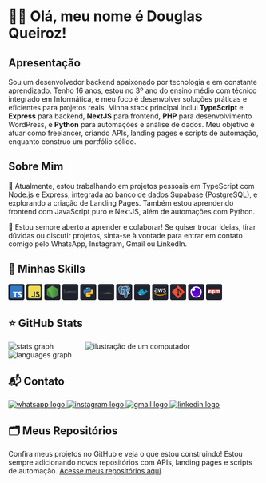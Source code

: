 # 🧑‍💻 Olá, meu nome é Douglas Queiroz!

## Apresentação
Sou um desenvolvedor backend apaixonado por tecnologia e em constante aprendizado. Tenho 16 anos, estou no 3º ano do ensino médio com técnico integrado em Informática, e meu foco é desenvolver soluções práticas e eficientes para projetos reais. Minha stack principal inclui **TypeScript** e **Express** para backend, **NextJS** para frontend, **PHP** para desenvolvimento WordPress, e **Python** para automações e análise de dados. Meu objetivo é atuar como freelancer, criando APIs, landing pages e scripts de automação, enquanto construo um portfólio sólido.

## Sobre Mim
🔭 Atualmente, estou trabalhando em projetos pessoais em TypeScript com Node.js e Express, integrada ao banco de dados Supabase (PostgreSQL), e explorando a criação de Landing Pages. Também estou aprendendo frontend com JavaScript puro e NextJS, além de automações com Python.

💬 Estou sempre aberto a aprender e colaborar! Se quiser trocar ideias, tirar dúvidas ou discutir projetos, sinta-se à vontade para entrar em contato comigo pelo WhatsApp, Instagram, Gmail ou LinkedIn.

## 🚀 Minhas Skills

<code><img height="32" src="https://github.com/gui-bus/TechIcons/blob/main/Dark/Typescript.svg" alt="Typescript"/></code>
<code><img height="32" src="https://github.com/gui-bus/TechIcons/blob/main/Dark/Javascript.svg" alt="Javascript"/></code>
<code><img height="32" src="https://github.com/gui-bus/TechIcons/blob/main/Dark/NodeJS.svg" alt="Nodejs"/></code>
<code><img height="32" src="https://github.com/gui-bus/TechIcons/blob/main/Dark/ExpressJS.svg" alt="Express"/></code>
<code><img height="32" src="https://github.com/gui-bus/TechIcons/blob/main/Dark/Python.svg" alt="Python"/></code>
<code><img height="32" src="https://github.com/gui-bus/TechIcons/blob/main/Dark/MySQL.svg" alt="MySQL"/></code>
<code><img height="32" src="https://github.com/gui-bus/TechIcons/blob/main/Dark/Postgresql.svg" alt="PostgreSQL"/></code>
<code><img height="32" src="https://github.com/gui-bus/TechIcons/blob/main/Dark/Docker.svg" alt="Docker"/></code>
<code><img height="32" src="https://github.com/gui-bus/TechIcons/blob/main/Dark/AWS.svg" alt="AWS"/></code>
<code><img height="32" src="https://github.com/gui-bus/TechIcons/blob/main/Dark/GIT.svg" alt="Git"/></code>
<code><img height="32" src="https://github.com/gui-bus/TechIcons/blob/main/Dark/Insomnia.svg" alt="Insomnia"/></code>
<code><img height="32" src="https://github.com/gui-bus/TechIcons/blob/main/Dark/npm.svg" alt="npm"/></code>

## ⭐ GitHub Stats
<img src="https://raw.githubusercontent.com/MicaelliMedeiros/micaellimedeiros/master/image/computer-illustration.png" alt="ilustração de um computador" min-width="400px" max-width="350px" width="350px" align="right">

<div align="left">
  <img src="https://github-readme-stats.vercel.app/api?username=dev-queiroz&locale=en&theme=dracula&show_icons=true" height="200" alt="stats graph"  />
</div>
<div align="left">
  <img src="https://github-readme-stats.vercel.app/api/top-langs?username=dev-queiroz&locale=en&hide_title=false&layout=compact&card_width=320&langs_count=6&theme=dracula&hide_border=false" height="245.5" alt="languages graph"  />
</div>

## 📬 Contato

<div align="left">
  <a href="https://criarmeulink.com.br/u/1722606503">
    <img src="https://img.shields.io/badge/WhatsApp-25D366?style=for-the-badge&logo=whatsapp&logoColor=white" height="35" alt="whatsapp logo"  />
  </a>
  <a href="https://www.instagram.com/douglaxx_19">
    <img src="https://img.shields.io/badge/Instagram-E4405F?style=for-the-badge&logo=instagram&logoColor=white" height="35" alt="instagram logo"  />
  </a>
  <a href="https://criarmeulink.com.br/u/1721585632">
    <img src="https://img.shields.io/badge/Gmail-D14836?style=for-the-badge&logo=gmail&logoColor=white" height="35" alt="gmail logo"  />
  </a>
  <a href="https://www.linkedin.com/in/douglas-queiroz-854337288/">
    <img src="https://img.shields.io/badge/LinkedIn-0077B5?style=for-the-badge&logo=linkedin&logoColor=white" height="35" alt="linkedin logo"  />
  </a>
</div>

## 🗂️ Meus Repositórios
Confira meus projetos no GitHub e veja o que estou construindo! Estou sempre adicionando novos repositórios com APIs, landing pages e scripts de automação. [Acesse meus repositórios aqui](https://github.com/dev-queiroz?tab=repositories).
